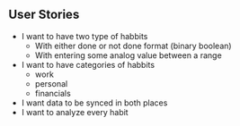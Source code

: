 ## User Stories
- I want to have two type of habbits
	- With either done or not done format (binary boolean)
	- With entering some analog value between a range
- I want to have categories of habbits
	- work
	- personal
	- financials
- I want data to be synced in both places
- I want to analyze every habit